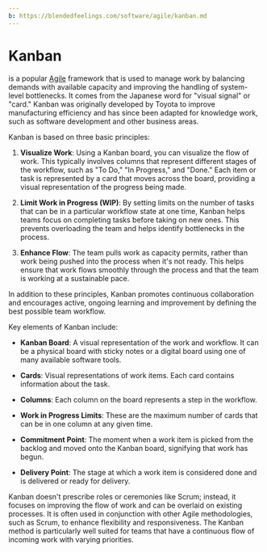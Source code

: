 ```yaml
---
b: https://blendedfeelings.com/software/agile/kanban.md
---
```


# Kanban 
is a popular [Agile](agile-methodology.md) framework that is used to manage work by balancing demands with available capacity and improving the handling of system-level bottlenecks. It comes from the Japanese word for "visual signal" or "card." Kanban was originally developed by Toyota to improve manufacturing efficiency and has since been adapted for knowledge work, such as software development and other business areas.

Kanban is based on three basic principles:

1. **Visualize Work**: Using a Kanban board, you can visualize the flow of work. This typically involves columns that represent different stages of the workflow, such as "To Do," "In Progress," and "Done." Each item or task is represented by a card that moves across the board, providing a visual representation of the progress being made.

2. **Limit Work in Progress (WIP)**: By setting limits on the number of tasks that can be in a particular workflow state at one time, Kanban helps teams focus on completing tasks before taking on new ones. This prevents overloading the team and helps identify bottlenecks in the process.

3. **Enhance Flow**: The team pulls work as capacity permits, rather than work being pushed into the process when it's not ready. This helps ensure that work flows smoothly through the process and that the team is working at a sustainable pace.

In addition to these principles, Kanban promotes continuous collaboration and encourages active, ongoing learning and improvement by defining the best possible team workflow.

Key elements of Kanban include:

- **Kanban Board**: A visual representation of the work and workflow. It can be a physical board with sticky notes or a digital board using one of many available software tools.

- **Cards**: Visual representations of work items. Each card contains information about the task.

- **Columns**: Each column on the board represents a step in the workflow.

- **Work in Progress Limits**: These are the maximum number of cards that can be in one column at any given time.

- **Commitment Point**: The moment when a work item is picked from the backlog and moved onto the Kanban board, signifying that work has begun.

- **Delivery Point**: The stage at which a work item is considered done and is delivered or ready for delivery.

Kanban doesn't prescribe roles or ceremonies like Scrum; instead, it focuses on improving the flow of work and can be overlaid on existing processes. It is often used in conjunction with other Agile methodologies, such as Scrum, to enhance flexibility and responsiveness. The Kanban method is particularly well suited for teams that have a continuous flow of incoming work with varying priorities.